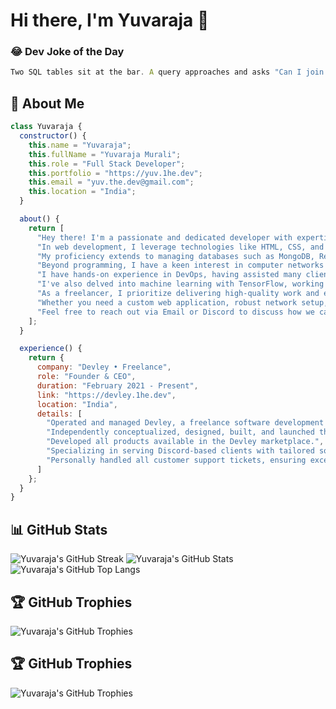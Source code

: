 # Hi there, I'm Yuvaraja 👋

### 😂 Dev Joke of the Day

```js
Two SQL tables sit at the bar. A query approaches and asks "Can I join you?"
```

## 🙂 About Me
```js
class Yuvaraja {
  constructor() {
    this.name = "Yuvaraja";
    this.fullName = "Yuvaraja Murali";
    this.role = "Full Stack Developer";
    this.portfolio = "https://yuv.1he.dev";
    this.email = "yuv.the.dev@gmail.com";
    this.location = "India";
  }

  about() {
    return [
      "Hey there! I'm a passionate and dedicated developer with expertise in Python, JavaScript, and C/C++.",
      "In web development, I leverage technologies like HTML, CSS, and various JavaScript frameworks such as Next.js to craft dynamic and responsive applications.",
      "My proficiency extends to managing databases such as MongoDB, Redis, and MySQL, ensuring efficient data storage and retrieval.",
      "Beyond programming, I have a keen interest in computer networks and Linux, focusing on enhancing system security and performance.",
      "I have hands-on experience in DevOps, having assisted many clients in setting up and deploying their projects in Linux environments.",
      "I've also delved into machine learning with TensorFlow, working on small projects that have deepened my understanding of its concepts and applications.",
      "As a freelancer, I prioritize delivering high-quality work and exceeding client expectations.",
      "Whether you need a custom web application, robust network setup, scalable cloud solution, or streamlined DevOps processes, I'm here to collaborate and turn your ideas into reality.",
      "Feel free to reach out via Email or Discord to discuss how we can bring your project to life!"
    ];
  }

  experience() {
    return {
      company: "Devley • Freelance",
      role: "Founder & CEO",
      duration: "February 2021 - Present",
      link: "https://devley.1he.dev",
      location: "India",
      details: [
        "Operated and managed Devley, a freelance software development service dedicated to providing innovative IT solutions.",
        "Independently conceptualized, designed, built, and launched the entire Devley website.",
        "Developed all products available in the Devley marketplace.",
        "Specializing in serving Discord-based clients with tailored software solutions.",
        "Personally handled all customer support tickets, ensuring exceptional service and client satisfaction."
      ]
    };
  }
}
```

## 📊 GitHub Stats
![Yuvaraja's GitHub Streak](https://github-readme-streak-stats.herokuapp.com?user=yuvaraja28&theme=holi-theme&border_radius=12)
![Yuvaraja's GitHub Stats](https://github-readme-stats.vercel.app/api?username=yuvaraja28&show_icons=true&theme=holi&border_radius=12&rank_icon=github)
![Yuvaraja's GitHub Top Langs](https://github-readme-stats.vercel.app/api/top-langs/?username=yuvaraja28&theme=holi&border_radius=12&include_all_commits=true&layout=compact)

## 🏆 GitHub Trophies
![Yuvaraja's GitHub Trophies](https://github-profile-trophy.vercel.app/?username=yuvaraja28&theme=darkhub&margin-w=10&margin-h=10)

## 🏆 GitHub Trophies
![Yuvaraja's GitHub Trophies](https://github-profile-trophy.vercel.app/?username=yuvaraja28&theme=darkhub&margin-w=10&margin-h=10)